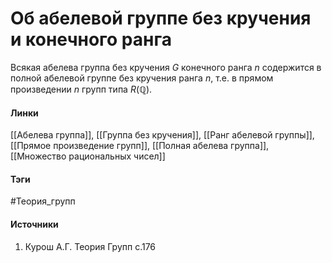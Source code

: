 # Об абелевой группе без кручения и конечного ранга
Всякая абелева группа без кручения $G$ конечного ранга $n$ содержится в полной абелевой группе без кручения ранга $n$, т.е. в прямом произведении $n$ групп типа $R(\mathbb{Q})$.

#### Линки
 [[Абелева группа]],
 [[Группа без кручения]],
 [[Ранг абелевой группы]],
 [[Прямое произведение групп]],
 [[Полная абелева группа]],
 [[Множество рациональных чисел]]
#### Тэги
 #Теория_групп 
#### Источники
 1. Курош А.Г. Теория Групп с.176